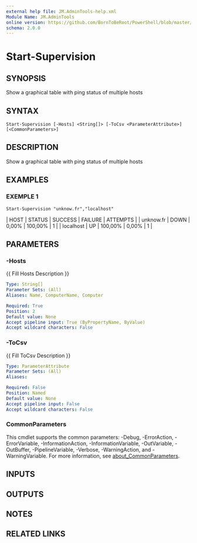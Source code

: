 ```yaml
---
external help file: JM.AdminTools-help.xml
Module Name: JM.AdminTools
online version: https://github.com/BornToBeRoot/PowerShell/blob/master/Documentation/Function/Get-WindowsProductKey.README.md
schema: 2.0.0
---
```


# Start-Supervision

## SYNOPSIS
Show a graphical table with ping status of multiple hosts

## SYNTAX

```
Start-Supervision [-Hosts] <String[]> [-ToCsv <ParameterAttribute>] [<CommonParameters>]
```

## DESCRIPTION
Show a graphical table with ping status of multiple hosts

## EXAMPLES

### EXEMPLE 1
```
Start-Supervision "unknow.fr","localhost"
```

| HOST      | STATUS | SUCCESS  | FAILURE  | ATTEMPTS  |
| unknow.fr | DOWN   | 0,00%    | 100,00%  | 1         |
| localhost | UP     | 100,00%  | 0,00%    | 1         |

## PARAMETERS

### -Hosts
{{ Fill Hosts Description }}

```yaml
Type: String[]
Parameter Sets: (All)
Aliases: Name, ComputerName, Computer

Required: True
Position: 2
Default value: None
Accept pipeline input: True (ByPropertyName, ByValue)
Accept wildcard characters: False
```

### -ToCsv
{{ Fill ToCsv Description }}

```yaml
Type: ParameterAttribute
Parameter Sets: (All)
Aliases:

Required: False
Position: Named
Default value: None
Accept pipeline input: False
Accept wildcard characters: False
```

### CommonParameters
This cmdlet supports the common parameters: -Debug, -ErrorAction, -ErrorVariable, -InformationAction, -InformationVariable, -OutVariable, -OutBuffer, -PipelineVariable, -Verbose, -WarningAction, and -WarningVariable. For more information, see [about_CommonParameters](http://go.microsoft.com/fwlink/?LinkID=113216).

## INPUTS

## OUTPUTS

## NOTES

## RELATED LINKS
